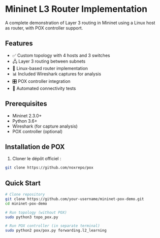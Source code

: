 # Mininet L3 Router Implementation


A complete demonstration of Layer 3 routing in Mininet using a Linux host as router, with POX controller support.

## Features

- ✅ Custom topology with 4 hosts and 3 switches
- 🖧 Layer 3 routing between subnets
- 🐧 Linux-based router implementation
- 📊 Included Wireshark captures for analysis
- 🎛️ POX controller integration
- 🧪 Automated connectivity tests

## Prerequisites

- Mininet 2.3.0+
- Python 3.6+
- Wireshark (for capture analysis)
- POX controller (optional)

## Installation de POX

1. Cloner le dépôt officiel :
```bash
git clone https://github.com/noxrepo/pox
```

## Quick Start

```bash
# Clone repository
git clone https://github.com/your-username/mininet-pox-demo.git
cd mininet-pox-demo

# Run topology (without POX)
sudo python3 topo_pox.py

# Run POX controller (in separate terminal)
sudo python2 pox/pox.py forwarding.l2_learning
